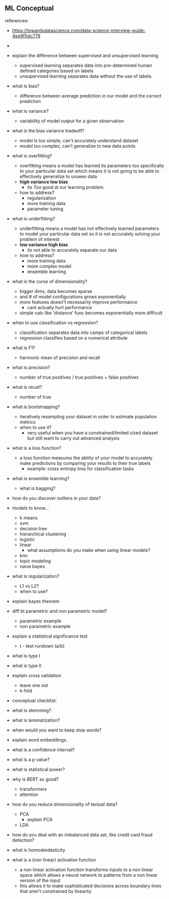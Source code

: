 ## ML Conceptual

references:
  * https://towardsdatascience.com/data-science-interview-guide-4ee9f5dc778
  * 

* explain the difference between supervised and unsupervised learning
  * supervised learning separates data into pre-determined human defined categories based on labels
  * unsupervised learning separates data without the use of labels.
* what is bias?
  * difference between average prediction in our model and the correct prediction
* what is variance?
  * variability of model output for a given observation
* what is the bias variance tradeoff?
  * model is too simple, can't accurately understand dataset
  * model too complex, can't generalize to new data points
* what is overfitting?
  * overfitting means a model has learned its parameters too specifically to your particular data set which means it is not going to be able to effectively generalize to unseen data
  * **high variance low bias**
    * its *Too* good at our learning problem
  * how to address?
    * regularization
    * more training data
    * parameter tuning
* what is underfitting?
  * underfitting means a model has not effectively learned parameters to model your particular data set so it is not accurately solving your problem of interest
  * **low variance high bias**
    * its not able to accurately separate our data
  * how to address?
    * more training data
    * more complex model
    * ensemble learning
* what is the curse of dimensionality?
  * bigger dims, data becomes sparse
  * and # of model configurations grows exponentially
  * more features doesn't necessarily improve performance
    * cant actually hurt performance
  * simple calc like 'distance' func becomes exponentially more difficult
* when to use classification vs regression?
  * classification separates data into camps of categorical labels
  * regression classifies based on a numerical attribute
* what is F1?
  * harmonic mean of precision and recall
* what is precision?
  * number of true positives / true positives + false positives
* what is recall?
  * number of true 
* what is bootstrapping?
  * iteratively resampling your dataset in order to estimate population metrics
  * when to use it?
    * very useful when you have a constrained/limited sized dataset but still want to carry out advanced analysis
* what is a loss function?
  * a loss function measures the ability of your model to accurately make predictions by comparing your results to their true labels
    * example: cross entropy loss for classification tasks
* what is ensemble learning?
  * what is bagging?
* how do you discover outliers in your data?
* models to know...
  * k means
  * svm
  * decision tree
  * hierarchical clustering
  * logistic
  * linear
    * what assumptions do you make when using linear models?
  * knn
  * topic modeling
  * naive bayes
* what is regularization?
  * L1 vs L2?
  * when to use?
* explain bayes theorem
* diff bt parametric and non parametric model?
  * parametric example
  * non parametric example
* explain a statistical significance test
  * t - test rundown (a/b)
* what is type I
* what is type II
* explain cross validation
  * leave one out
  * k-fold
* conceptual checklist:
* what is stemming?
* what is lemmatization?
* when would you want to keep stop words?
* explain word embeddings.
* what is a confidence interval?
* what is a p value?
* what is statistical power?
* why is BERT so good?
    * transformers
    * attention
* how do you reduce dimensionality of textual data?
    * PCA
      * explain PCA
    * LDA
* how do you deal with an imbalanced data set, like credit card fraud detection?
* what is homoskedasticity
* what is a (non linear) activation function
  * a non linear activation function transforms inputs to a non linear space which allows a neural network to patterns from a non linear version of the input
  * this allows it to make sophisticated decisions across boundary lines that aren't constrained by linearity